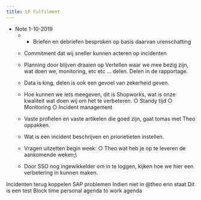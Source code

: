 ```yaml
---
title: LF Fulfilment
---
```


- Note 1-10-2019
	 - - Briefen en debriefen besproken op basis daarvan urenschatting 
	- Commitment dat wij sneller kunnen acteren op incidenten 
	- Planning door blijven draaien op 
	Vertellen waar we mee bezig zijn, wat doen we, monitoring, etc etc … delen. Delen in de rapportage.
	- Data is king, delen is ook een gevoel van zekerheid geven.
	- Hoe kunnen we iets meegeven, dit is Shopworks, wat is onze kwaliteit wat doen wij om het te verbeteren.
		○ Standy tijd
		○ Monitoring
		○ Incident management 
	- Vaste profielen en vaste artikelen die goed zijn, gaat tomas met Theo oppakken.
	- Wat is een incident beschrijven en priorietieten instellen.
	
	- Vragen uitzetten begin week:
		○ Theo wat heb je op te leveren de aankomende weken;\

	- Door SSO nog ingewikkelder om in te loggen, kijken hoe we hier een verbetering in kunnen maken.

Incidenten terug koppelen  SAP problemen 
Indien niet in @theo erin staat 
Dit is een test 
Block time personal agenda to work agenda

